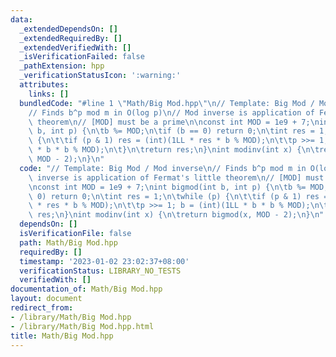 ```yaml
---
data:
  _extendedDependsOn: []
  _extendedRequiredBy: []
  _extendedVerifiedWith: []
  _isVerificationFailed: false
  _pathExtension: hpp
  _verificationStatusIcon: ':warning:'
  attributes:
    links: []
  bundledCode: "#line 1 \"Math/Big Mod.hpp\"\n// Template: Big Mod / Mod inverse\n\
    // Finds b^p mod m in O(log p)\n// Mod inverse is application of Fermat's little\
    \ theorem\n// [MOD] must be a prime\n\nconst int MOD = 1e9 + 7;\nint bigmod(int\
    \ b, int p) {\n\tb %= MOD;\n\tif (b == 0) return 0;\n\tint res = 1;\n\twhile (p)\
    \ {\n\t\tif (p & 1) res = (int)(1LL * res * b % MOD);\n\t\tp >>= 1; b = (int)(1LL\
    \ * b * b % MOD);\n\t}\n\treturn res;\n}\nint modinv(int x) {\n\treturn bigmod(x,\
    \ MOD - 2);\n}\n"
  code: "// Template: Big Mod / Mod inverse\n// Finds b^p mod m in O(log p)\n// Mod\
    \ inverse is application of Fermat's little theorem\n// [MOD] must be a prime\n\
    \nconst int MOD = 1e9 + 7;\nint bigmod(int b, int p) {\n\tb %= MOD;\n\tif (b ==\
    \ 0) return 0;\n\tint res = 1;\n\twhile (p) {\n\t\tif (p & 1) res = (int)(1LL\
    \ * res * b % MOD);\n\t\tp >>= 1; b = (int)(1LL * b * b % MOD);\n\t}\n\treturn\
    \ res;\n}\nint modinv(int x) {\n\treturn bigmod(x, MOD - 2);\n}\n"
  dependsOn: []
  isVerificationFile: false
  path: Math/Big Mod.hpp
  requiredBy: []
  timestamp: '2023-01-02 23:02:37+08:00'
  verificationStatus: LIBRARY_NO_TESTS
  verifiedWith: []
documentation_of: Math/Big Mod.hpp
layout: document
redirect_from:
- /library/Math/Big Mod.hpp
- /library/Math/Big Mod.hpp.html
title: Math/Big Mod.hpp
---
```


